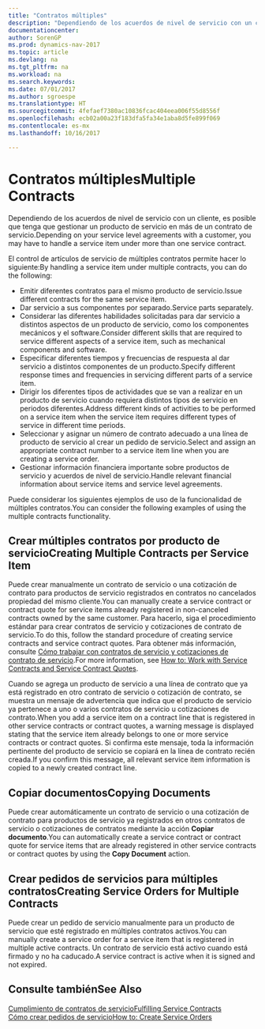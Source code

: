 ```yaml
---
title: "Contratos múltiples"
description: "Dependiendo de los acuerdos de nivel de servicio con un cliente, es posible que tenga que gestionar un producto de servicio en más de un contrato de servicio."
documentationcenter: 
author: SorenGP
ms.prod: dynamics-nav-2017
ms.topic: article
ms.devlang: na
ms.tgt_pltfrm: na
ms.workload: na
ms.search.keywords: 
ms.date: 07/01/2017
ms.author: sgroespe
ms.translationtype: HT
ms.sourcegitcommit: 4fefaef7380ac10836fcac404eea006f55d8556f
ms.openlocfilehash: ecb02a00a23f183dfa5fa34e1aba8d5fe899f069
ms.contentlocale: es-mx
ms.lasthandoff: 10/16/2017

---
```

# <a name="multiple-contracts"></a><span data-ttu-id="5f446-103">Contratos múltiples</span><span class="sxs-lookup"><span data-stu-id="5f446-103">Multiple Contracts</span></span>
<span data-ttu-id="5f446-104">Dependiendo de los acuerdos de nivel de servicio con un cliente, es posible que tenga que gestionar un producto de servicio en más de un contrato de servicio.</span><span class="sxs-lookup"><span data-stu-id="5f446-104">Depending on your service level agreements with a customer, you may have to handle a service item under more than one service contract.</span></span>  
  
<span data-ttu-id="5f446-105">El control de artículos de servicio de múltiples contratos permite hacer lo siguiente:</span><span class="sxs-lookup"><span data-stu-id="5f446-105">By handling a service item under multiple contracts, you can do the following:</span></span>  
  
* <span data-ttu-id="5f446-106">Emitir diferentes contratos para el mismo producto de servicio.</span><span class="sxs-lookup"><span data-stu-id="5f446-106">Issue different contracts for the same service item.</span></span>  
* <span data-ttu-id="5f446-107">Dar servicio a sus componentes por separado.</span><span class="sxs-lookup"><span data-stu-id="5f446-107">Service parts separately.</span></span>  
* <span data-ttu-id="5f446-108">Considerar las diferentes habilidades solicitadas para dar servicio a distintos aspectos de un producto de servicio, como los componentes mecánicos y el software.</span><span class="sxs-lookup"><span data-stu-id="5f446-108">Consider different skills that are required to service different aspects of a service item, such as mechanical components and software.</span></span>  
* <span data-ttu-id="5f446-109">Especificar diferentes tiempos y frecuencias de respuesta al dar servicio a distintos componentes de un producto.</span><span class="sxs-lookup"><span data-stu-id="5f446-109">Specify different response times and frequencies in servicing different parts of a service item.</span></span>  
* <span data-ttu-id="5f446-110">Dirigir los diferentes tipos de actividades que se van a realizar en un producto de servicio cuando requiera distintos tipos de servicio en periodos diferentes.</span><span class="sxs-lookup"><span data-stu-id="5f446-110">Address different kinds of activities to be performed on a service item when the service item requires different types of service in different time periods.</span></span>  
* <span data-ttu-id="5f446-111">Seleccionar y asignar un número de contrato adecuado a una línea de producto de servicio al crear un pedido de servicio.</span><span class="sxs-lookup"><span data-stu-id="5f446-111">Select and assign an appropriate contract number to a service item line when you are creating a service order.</span></span>  
* <span data-ttu-id="5f446-112">Gestionar información financiera importante sobre productos de servicio y acuerdos de nivel de servicio.</span><span class="sxs-lookup"><span data-stu-id="5f446-112">Handle relevant financial information about service items and service level agreements.</span></span>  
  
<span data-ttu-id="5f446-113">Puede considerar los siguientes ejemplos de uso de la funcionalidad de múltiples contratos.</span><span class="sxs-lookup"><span data-stu-id="5f446-113">You can consider the following examples of using the multiple contracts functionality.</span></span>  
  
## <a name="creating-multiple-contracts-per-service-item"></a><span data-ttu-id="5f446-114">Crear múltiples contratos por producto de servicio</span><span class="sxs-lookup"><span data-stu-id="5f446-114">Creating Multiple Contracts per Service Item</span></span>  
<span data-ttu-id="5f446-115">Puede crear manualmente un contrato de servicio o una cotización de contrato para productos de servicio registrados en contratos no cancelados propiedad del mismo cliente.</span><span class="sxs-lookup"><span data-stu-id="5f446-115">You can manually create a service contract or contract quote for service items already registered in non-canceled contracts owned by the same customer.</span></span> <span data-ttu-id="5f446-116">Para hacerlo, siga el procedimiento estándar para crear contratos de servicio y cotizaciones de contrato de servicio.</span><span class="sxs-lookup"><span data-stu-id="5f446-116">To do this, follow the standard procedure of creating service contracts and service contract quotes.</span></span> <span data-ttu-id="5f446-117">Para obtener más información, consulte [Cómo trabajar con contratos de servicio y cotizaciones de contrato de servicio](service-how-to-create-service-contracts-and-service-contract-quotes.md).</span><span class="sxs-lookup"><span data-stu-id="5f446-117">For more information, see [How to: Work with Service Contracts and Service Contract Quotes](service-how-to-create-service-contracts-and-service-contract-quotes.md).</span></span>  
  
<span data-ttu-id="5f446-118">Cuando se agrega un producto de servicio a una línea de contrato que ya está registrado en otro contrato de servicio o cotización de contrato, se muestra un mensaje de advertencia que indica que el producto de servicio ya pertenece a uno o varios contratos de servicio u cotizaciones de contrato.</span><span class="sxs-lookup"><span data-stu-id="5f446-118">When you add a service item on a contract line that is registered in other service contracts or contract quotes, a warning message is displayed stating that the service item already belongs to one or more service contracts or contract quotes.</span></span> <span data-ttu-id="5f446-119">Si confirma este mensaje, toda la información pertinente del producto de servicio se copiará en la línea de contrato recién creada.</span><span class="sxs-lookup"><span data-stu-id="5f446-119">If you confirm this message, all relevant service item information is copied to a newly created contract line.</span></span>  
  
## <a name="copying-documents"></a><span data-ttu-id="5f446-120">Copiar documentos</span><span class="sxs-lookup"><span data-stu-id="5f446-120">Copying Documents</span></span>  
<span data-ttu-id="5f446-121">Puede crear automáticamente un contrato de servicio o una cotización de contrato para productos de servicio ya registrados en otros contratos de servicio o cotizaciones de contratos mediante la acción **Copiar documento**.</span><span class="sxs-lookup"><span data-stu-id="5f446-121">You can automatically create a service contract or contract quote for service items that are already registered in other service contracts or contract quotes by using the **Copy Document** action.</span></span>  
  
## <a name="creating-service-orders-for-multiple-contracts"></a><span data-ttu-id="5f446-122">Crear pedidos de servicios para múltiples contratos</span><span class="sxs-lookup"><span data-stu-id="5f446-122">Creating Service Orders for Multiple Contracts</span></span>  
<span data-ttu-id="5f446-123">Puede crear un pedido de servicio manualmente para un producto de servicio que esté registrado en múltiples contratos activos.</span><span class="sxs-lookup"><span data-stu-id="5f446-123">You can manually create a service order for a service item that is registered in multiple active contracts.</span></span> <span data-ttu-id="5f446-124">Un contrato de servicio está activo cuando está firmado y no ha caducado.</span><span class="sxs-lookup"><span data-stu-id="5f446-124">A service contract is active when it is signed and not expired.</span></span>  
  
## <a name="see-also"></a><span data-ttu-id="5f446-125">Consulte también</span><span class="sxs-lookup"><span data-stu-id="5f446-125">See Also</span></span>  
[<span data-ttu-id="5f446-126">Cumplimiento de contratos de servicio</span><span class="sxs-lookup"><span data-stu-id="5f446-126">Fulfilling Service Contracts</span></span>](service-fulfill-service-contracts.md)  
[<span data-ttu-id="5f446-127">Cómo crear pedidos de servicio</span><span class="sxs-lookup"><span data-stu-id="5f446-127">How to: Create Service Orders</span></span>](service-how-to-create-service-orders.md)  

